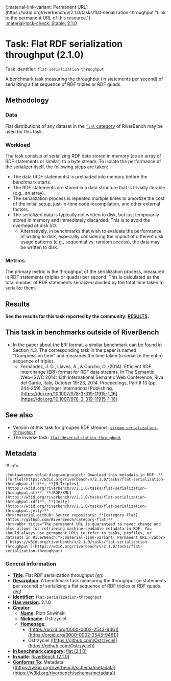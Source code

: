 <div markdown class="rb-top-buttons"><div markdown>[:material-link-variant: Permanent URL](https://w3id.org/riverbench/v/2.1.0/tasks/flat-serialization-throughput "Link to the permanent URL of this resource.")</div><div markdown><abbr title="This page corresponds to a stable release of RiverBench, so it cannot be edited. If you want to edit this page, go to the development version by selecting 'dev' from the version selector in the top navigation bar.">:material-lock-check: Stable: 2.1.0</abbr></div></div>

# Task: Flat RDF serialization throughput (2.1.0)

Task identifier: `flat-serialization-throughput`

A benchmark task measuring the throughput (in statements per second) of serializing a flat sequence of RDF triples or RDF quads.

## Methodology

### Data

Flat distributions of any dataset in the [`flat` category](../../categories/flat/index.md) of RiverBench may be used for this task.

### Workload

The task consists of serializing RDF data stored in memory (as an array of RDF statements or similar) to a byte stream. To isolate the performance of the serializer itself, the following steps are taken:

- The data (RDF statements) is preloaded into memory before the benchmark starts.
- The RDF statements are stored in a data structure that is trivially iterable (e.g., an array).
- The serialization process is repeated multiple times to amortize the cost of the initial setup, just-in-time code recompilation, and other external factors.
- The serialized data is typically not written to disk, but just temporarily stored in memory and immediately discarded. This is to avoid the overhead of disk I/O.
    - Alternatively, in benchmarks that wish to evaluate the performance of writing to disk, especially considering the impact of different disk usage patterns (e.g., sequential vs. random access), the data may be written to disk.

### Metrics

The primary metric is the throughput of the serialization process, measured in RDF statements (triples or quads) per second. This is calculated as the total number of RDF statements serialized divided by the total time taken to serialize them.

## Results

**See the results for this task reported by the community: [RESULTS](results.md).**

## This task in benchmarks outside of RiverBench

- In the paper about the ERI format, a similar benchmark can be found in Section 4.3. The corresponding task in the paper is named "Compression time" and measures the time taken to serialize the entire sequence of triples.
    - Fernández, J. D., Llaves, A., & Corcho, O. (2014). Efficient RDF interchange (ERI) format for RDF data streams. In The Semantic Web–ISWC 2014: 13th International Semantic Web Conference, Riva del Garda, Italy, October 19-23, 2014. Proceedings, Part II 13 (pp. 244-259). Springer International Publishing. [https://doi.org/10.1007/978-3-319-11915-1_16](https://doi.org/10.1007/978-3-319-11915-1_16)

## See also

- Version of this task for grouped RDF streams: [`stream-serialization-throughput`](../stream-serialization-throughput/index.md)
- The inverse task: [`flat-deserialization-throughput`](../flat-deserialization-throughput/index.md)


## Metadata



!!! info

    :fontawesome-solid-diagram-project: Download this metadata in RDF: **[Turtle](https://w3id.org/riverbench/v/2.1.0/tasks/flat-serialization-throughput.ttl)**, **[N-Triples](https://w3id.org/riverbench/v/2.1.0/tasks/flat-serialization-throughput.nt)**, **[RDF/XML](https://w3id.org/riverbench/v/2.1.0/tasks/flat-serialization-throughput.rdf)**, **[Jelly](https://w3id.org/riverbench/v/2.1.0/tasks/flat-serialization-throughput.jelly)**
    <br>:material-github: Source repository: **[category-flat](https://github.com/RiverBench/category-flat)**
    <br><abbr title="The permanent URL is guaranteed to never change and also allows for retrieving machine-readable metadata in RDF. You should always use permanent URLs to refer to tasks, profiles, or datasets in RiverBench.">:material-link-variant: Permanent URL:</abbr> [`https://w3id.org/riverbench/v/2.1.0/tasks/flat-serialization-throughput`](https://w3id.org/riverbench/v/2.1.0/tasks/flat-serialization-throughput)



### General information

- **<abbr title="A name given to the resource.">Title</abbr>**: Flat RDF serialization throughput _(<abbr title="English">en</abbr>)_
- **<abbr title="An account of the resource.">Description</abbr>**: A benchmark task measuring the throughput (in statements per second) of serializing a flat sequence of RDF triples or RDF quads. _(<abbr title="English">en</abbr>)_
- **<abbr title="An unambiguous reference to the resource within a given context.">Identifier</abbr>**: `flat-serialization-throughput`
- **<abbr title="Version tag of an artifact">Has version</abbr>**: 2.1.0
- **<abbr title="An entity responsible for making the resource.">Creator</abbr>**: 
    - **<abbr title="A name for some thing.">Name</abbr>**: Piotr Sowiński
    - **<abbr title="A short informal nickname characterising an agent (includes login identifiers, IRC and other chat nicknames).">Nickname</abbr>**: Ostrzyciel
    - **<abbr title="This axiom needed so that Protege loads DCAT2 without errors.">Homepage</abbr>**:     
        -  ([https://orcid.org/0000-0002-2543-9461](https://orcid.org/0000-0002-2543-9461))
        - Ostrzyciel ([https://github.com/Ostrzyciel](https://github.com/Ostrzyciel))
- **<abbr title="Indicates that the subject (either a task or a profile) is in benchmark category. This property is functional (each task/profile must be in exactly one benchmark category).">In benchmark category</abbr>**: [flat (2.1.0)](https://w3id.org/riverbench/v/2.1.0/categories/flat)
- **<abbr title="Indicates the benchmark suite to which a dataset or profile belongs">In suite</abbr>**: [RiverBench (2.1.0)](https://w3id.org/riverbench/v/2.1.0)
- **<abbr title="An established standard to which the described resource conforms.">Conforms To</abbr>**: Metadata ([https://w3id.org/riverbench/schema/metadata](https://w3id.org/riverbench/schema/metadata))

